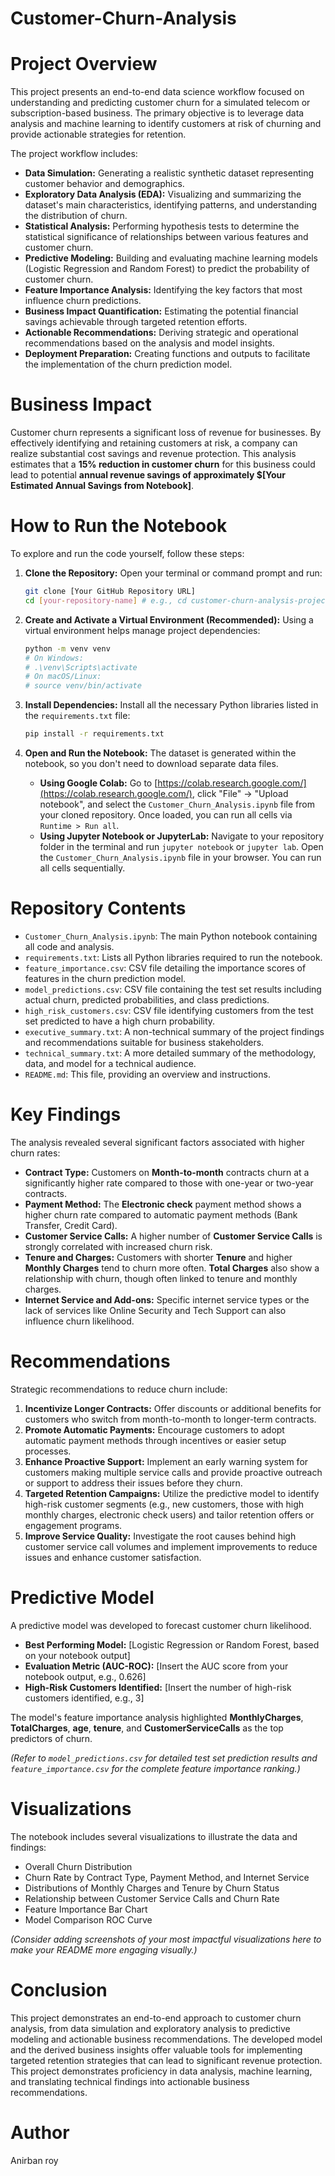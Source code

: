 # Customer-Churn-Analysis

# Project Overview

This project presents an end-to-end data science workflow focused on understanding and predicting customer churn for a simulated telecom or subscription-based business. The primary objective is to leverage data analysis and machine learning to identify customers at risk of churning and provide actionable strategies for retention.

The project workflow includes:

*   **Data Simulation:** Generating a realistic synthetic dataset representing customer behavior and demographics.
*   **Exploratory Data Analysis (EDA):** Visualizing and summarizing the dataset's main characteristics, identifying patterns, and understanding the distribution of churn.
*   **Statistical Analysis:** Performing hypothesis tests to determine the statistical significance of relationships between various features and customer churn.
*   **Predictive Modeling:** Building and evaluating machine learning models (Logistic Regression and Random Forest) to predict the probability of customer churn.
*   **Feature Importance Analysis:** Identifying the key factors that most influence churn predictions.
*   **Business Impact Quantification:** Estimating the potential financial savings achievable through targeted retention efforts.
*   **Actionable Recommendations:** Deriving strategic and operational recommendations based on the analysis and model insights.
*   **Deployment Preparation:** Creating functions and outputs to facilitate the implementation of the churn prediction model.

# Business Impact

Customer churn represents a significant loss of revenue for businesses. By effectively identifying and retaining customers at risk, a company can realize substantial cost savings and revenue protection. This analysis estimates that a **15% reduction in customer churn** for this business could lead to potential **annual revenue savings of approximately $[Your Estimated Annual Savings from Notebook]**.

# How to Run the Notebook

To explore and run the code yourself, follow these steps:

1.  **Clone the Repository:**
    Open your terminal or command prompt and run:
    ```bash
    git clone [Your GitHub Repository URL]
    cd [your-repository-name] # e.g., cd customer-churn-analysis-project
    ```

2.  **Create and Activate a Virtual Environment (Recommended):**
    Using a virtual environment helps manage project dependencies:
    ```bash
    python -m venv venv
    # On Windows:
    # .\venv\Scripts\activate
    # On macOS/Linux:
    # source venv/bin/activate
    ```

3.  **Install Dependencies:**
    Install all the necessary Python libraries listed in the `requirements.txt` file:
    ```bash
    pip install -r requirements.txt
    ```

4.  **Open and Run the Notebook:**
    The dataset is generated within the notebook, so you don't need to download separate data files.
    *   **Using Google Colab:** Go to [https://colab.research.google.com/](https://colab.research.google.com/), click "File" -> "Upload notebook", and select the `Customer_Churn_Analysis.ipynb` file from your cloned repository. Once loaded, you can run all cells via `Runtime > Run all`.
    *   **Using Jupyter Notebook or JupyterLab:** Navigate to your repository folder in the terminal and run `jupyter notebook` or `jupyter lab`. Open the `Customer_Churn_Analysis.ipynb` file in your browser. You can run all cells sequentially.

# Repository Contents

*   `Customer_Churn_Analysis.ipynb`: The main Python notebook containing all code and analysis.
*   `requirements.txt`: Lists all Python libraries required to run the notebook.
*   `feature_importance.csv`: CSV file detailing the importance scores of features in the churn prediction model.
*   `model_predictions.csv`: CSV file containing the test set results including actual churn, predicted probabilities, and class predictions.
*   `high_risk_customers.csv`: CSV file identifying customers from the test set predicted to have a high churn probability.
*   `executive_summary.txt`: A non-technical summary of the project findings and recommendations suitable for business stakeholders.
*   `technical_summary.txt`: A more detailed summary of the methodology, data, and model for a technical audience.
*   `README.md`: This file, providing an overview and instructions.

# Key Findings

The analysis revealed several significant factors associated with higher churn rates:

*   **Contract Type:** Customers on **Month-to-month** contracts churn at a significantly higher rate compared to those with one-year or two-year contracts.
*   **Payment Method:** The **Electronic check** payment method shows a higher churn rate compared to automatic payment methods (Bank Transfer, Credit Card).
*   **Customer Service Calls:** A higher number of **Customer Service Calls** is strongly correlated with increased churn risk.
*   **Tenure and Charges:** Customers with shorter **Tenure** and higher **Monthly Charges** tend to churn more often. **Total Charges** also show a relationship with churn, though often linked to tenure and monthly charges.
*   **Internet Service and Add-ons:** Specific internet service types or the lack of services like Online Security and Tech Support can also influence churn likelihood.

# Recommendations

Strategic recommendations to reduce churn include:

1.  **Incentivize Longer Contracts:** Offer discounts or additional benefits for customers who switch from month-to-month to longer-term contracts.
2.  **Promote Automatic Payments:** Encourage customers to adopt automatic payment methods through incentives or easier setup processes.
3.  **Enhance Proactive Support:** Implement an early warning system for customers making multiple service calls and provide proactive outreach or support to address their issues before they churn.
4.  **Targeted Retention Campaigns:** Utilize the predictive model to identify high-risk customer segments (e.g., new customers, those with high monthly charges, electronic check users) and tailor retention offers or engagement programs.
5.  **Improve Service Quality:** Investigate the root causes behind high customer service call volumes and implement improvements to reduce issues and enhance customer satisfaction.

# Predictive Model

A predictive model was developed to forecast customer churn likelihood.

*   **Best Performing Model:** [Logistic Regression or Random Forest, based on your notebook output]
*   **Evaluation Metric (AUC-ROC):** [Insert the AUC score from your notebook output, e.g., 0.626]
*   **High-Risk Customers Identified:** [Insert the number of high-risk customers identified, e.g., 3]

The model's feature importance analysis highlighted **MonthlyCharges**, **TotalCharges**, **age**, **tenure**, and **CustomerServiceCalls** as the top predictors of churn.

*(Refer to `model_predictions.csv` for detailed test set prediction results and `feature_importance.csv` for the complete feature importance ranking.)*

# Visualizations

The notebook includes several visualizations to illustrate the data and findings:

*   Overall Churn Distribution
*   Churn Rate by Contract Type, Payment Method, and Internet Service
*   Distributions of Monthly Charges and Tenure by Churn Status
*   Relationship between Customer Service Calls and Churn Rate
*   Feature Importance Bar Chart
*   Model Comparison ROC Curve

*(Consider adding screenshots of your most impactful visualizations here to make your README more engaging visually.)*

# Conclusion

This project demonstrates an end-to-end approach to customer churn analysis, from data simulation and exploratory analysis to predictive modeling and actionable business recommendations. The developed model and the derived business insights offer valuable tools for implementing targeted retention strategies that can lead to significant revenue protection. This project demonstrates proficiency in data analysis, machine learning, and translating technical findings into actionable business recommendations.

# Author

Anirban roy
